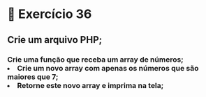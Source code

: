 # :dart: Exercício 36
## Crie um arquivo PHP;
### Crie uma função que receba um array de números; <br> <li> Crie um novo array com apenas os números que são maiores que 7; <br> <li> Retorne este novo array e imprima na tela;